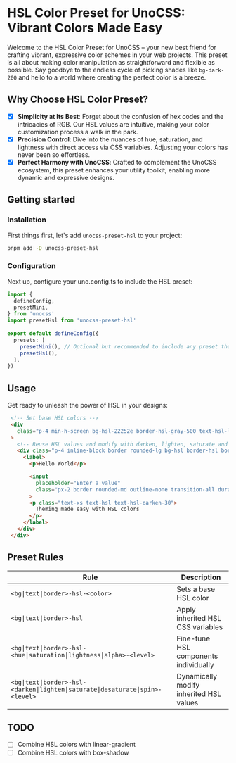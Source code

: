 # HSL Color Preset for UnoCSS: Vibrant Colors Made Easy

Welcome to the HSL Color Preset for UnoCSS – your new best friend for crafting vibrant, expressive color schemes in your web projects. This preset is all about making color manipulation as straightforward and flexible as possible. Say goodbye to the endless cycle of picking shades like `bg-dark-200` and hello to a world where creating the perfect color is a breeze.

## Why Choose HSL Color Preset?

- [x] **Simplicity at Its Best**: Forget about the confusion of hex codes and the intricacies of RGB. Our HSL values are intuitive, making your color customization process a walk in the park.
- [x] **Precision Control**: Dive into the nuances of hue, saturation, and lightness with direct access via CSS variables. Adjusting your colors has never been so effortless.
- [x] **Perfect Harmony with UnoCSS**: Crafted to complement the UnoCSS ecosystem, this preset enhances your utility toolkit, enabling more dynamic and expressive designs.

## Getting started

### Installation

First things first, let's add `unocss-preset-hsl` to your project:
 ```bash
 pnpm add -D unocss-preset-hsl
 ```

### Configuration

Next up, configure your uno.config.ts to include the HSL preset:
 ```typescript
 import {
   defineConfig,
   presetMini,
 } from 'unocss'
 import presetHsl from 'unocss-preset-hsl'
  
 export default defineConfig({
   presets: [
     presetMini(), // Optional but recommended to include any preset that extends presetMini for theme color enhancements
     presetHsl(),
   ],
 })
 ```

## Usage

Get ready to unleash the power of HSL in your designs:

```html
 <!-- Set base HSL colors -->
 <div
   class="p-4 min-h-screen bg-hsl-22252e border-hsl-gray-500 text-hsl-light-100"
 >
   <!-- Reuse HSL values and modify with darken, lighten, saturate and more -->
   <div class="p-4 inline-block border rounded-lg bg-hsl border-hsl border-hsl-darken-20 bg-hsl-lighten-2">
     <label>
       <p>Hello World</p>

       <input
         placeholder="Enter a value"
         class="px-2 border rounded-md outline-none transition-all duration-300 bg-hsl border-hsl border-hsl-darken-10 bg-hsl-lighten-5 focus:border-hsl-teal placeholder:text-hsl focus:border-hsl-darken-20 placeholder:text-hsl-darken-50 focus:-bg-hsl-spin-100"
       >
       <p class="text-xs text-hsl text-hsl-darken-30">
         Theming made easy with HSL colors
       </p>
     </label>
   </div>
 </div>
```

## Preset Rules

| Rule | Description |
|------|-------------|
| `<bg\|text\|border>-hsl-<color>` | Sets a base HSL color |
| `<bg\|text\|border>-hsl` | Apply inherited HSL CSS variables |
| `<bg\|text\|border>-hsl-<hue\|saturation\|lightness\|alpha>-<level>` | Fine-tune HSL components individually |
| `<bg\|text\|border>-hsl-<darken\|lighten\|saturate\|desaturate\|spin>-<level>` | Dynamically modify inherited HSL values |

## TODO
- [ ] Combine HSL colors with linear-gradient
- [ ] Combine HSL colors with box-shadow
